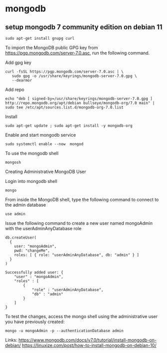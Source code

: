 # mongodb

## setup mongodb 7 community edition on debian 11

```
sudo apt-get install gnupg curl
```

To import the MongoDB public GPG key from https://pgp.mongodb.com/server-7.0.asc, run the following command.

Add gpg key

```
curl -fsSL https://pgp.mongodb.com/server-7.0.asc | \
   sudo gpg -o /usr/share/keyrings/mongodb-server-7.0.gpg \
   --dearmor
```

Add repo

```
echo "deb [ signed-by=/usr/share/keyrings/mongodb-server-7.0.gpg ] http://repo.mongodb.org/apt/debian bullseye/mongodb-org/7.0 main" | sudo tee /etc/apt/sources.list.d/mongodb-org-7.0.list
```

Install
```
sudo apt-get update ; sudo apt-get install -y mongodb-org
```

Enable and start mongodb service
```
sudo systemctl enable --now  mongod
```

To use the mongodb shell
```
mongosh
```

Creating Administrative MongoDB User

Login into mongodb shell 

```
mongo
```

From inside the MongoDB shell, type the following command to connect to the admin database
```
use admin
```

Issue the following command to create a new user named mongoAdmin with the userAdminAnyDatabase role
```
db.createUser(
  {
    user: "mongoAdmin", 
    pwd: "changeMe", 
    roles: [ { role: "userAdminAnyDatabase", db: "admin" } ]
  }
)

Successfully added user: {
	"user" : "mongoAdmin",
	"roles" : [
		{
			"role" : "userAdminAnyDatabase",
			"db" : "admin"
		}
	]
}

```

To test the changes, access the mongo shell using the administrative user you have previously created:
```
mongo -u mongoAdmin -p --authenticationDatabase admin
```


Links:
https://www.mongodb.com/docs/v7.0/tutorial/install-mongodb-on-debian/
https://linuxize.com/post/how-to-install-mongodb-on-debian-10/



